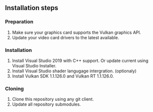 ## Installation steps

### Preparation
1) Make sure your graphics card supports the Vulkan graphics API.
2) Update your video card drivers to the latest available.

### Installation
1) Install Visual Studio 2019 with C++ support. Or update current using Visual Studio Installer.
2) Install Visual Studio shader langugage intergration. (optionaly)
3) Install Vulkan SDK 1.1.126.0 and Vulkan RT 1.1.126.0.

### Cloning
1) Clone this repository using any git client.
2) Update all repository submodules.

